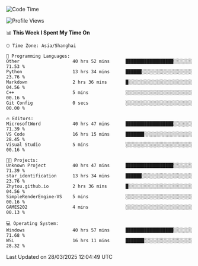 <!--START_SECTION:waka-->
![Code Time](http://img.shields.io/badge/Code%20Time-2%2C499%20hrs%2025%20mins-blue)

![Profile Views](http://img.shields.io/badge/Profile%20Views-1-blue)

📊 **This Week I Spent My Time On** 

```text
🕑︎ Time Zone: Asia/Shanghai

💬 Programming Languages: 
Other                    40 hrs 52 mins      ██████████████████░░░░░░░   71.53 % 
Python                   13 hrs 34 mins      ██████░░░░░░░░░░░░░░░░░░░   23.76 % 
Markdown                 2 hrs 36 mins       █░░░░░░░░░░░░░░░░░░░░░░░░   04.56 % 
C++                      5 mins              ░░░░░░░░░░░░░░░░░░░░░░░░░   00.16 % 
Git Config               0 secs              ░░░░░░░░░░░░░░░░░░░░░░░░░   00.00 % 

🔥 Editors: 
MicrosoftWord            40 hrs 47 mins      ██████████████████░░░░░░░   71.39 % 
VS Code                  16 hrs 15 mins      ███████░░░░░░░░░░░░░░░░░░   28.45 % 
Visual Studio            5 mins              ░░░░░░░░░░░░░░░░░░░░░░░░░   00.16 % 

🐱‍💻 Projects: 
Unknown Project          40 hrs 47 mins      ██████████████████░░░░░░░   71.39 % 
star_identification      13 hrs 34 mins      ██████░░░░░░░░░░░░░░░░░░░   23.76 % 
Zhytou.github.io         2 hrs 36 mins       █░░░░░░░░░░░░░░░░░░░░░░░░   04.56 % 
SimpleRenderEngine-VS    5 mins              ░░░░░░░░░░░░░░░░░░░░░░░░░   00.16 % 
GAMES202                 4 mins              ░░░░░░░░░░░░░░░░░░░░░░░░░   00.13 % 

💻 Operating System: 
Windows                  40 hrs 57 mins      ██████████████████░░░░░░░   71.68 % 
WSL                      16 hrs 11 mins      ███████░░░░░░░░░░░░░░░░░░   28.32 % 
```


 Last Updated on 28/03/2025 12:04:49 UTC
<!--END_SECTION:waka-->